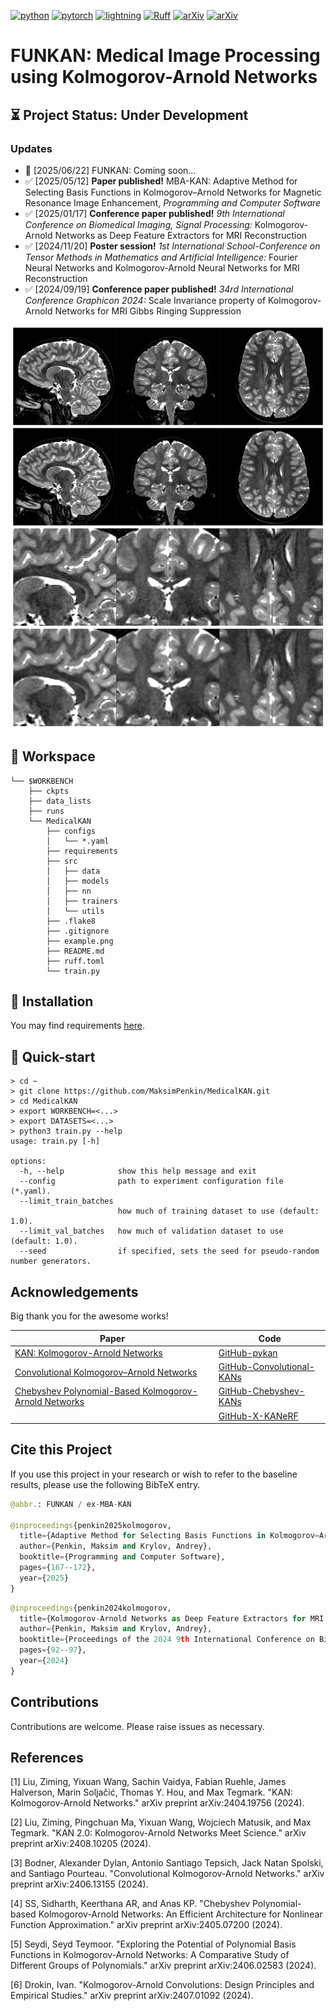 [![python](https://img.shields.io/badge/-Python_3.12-blue?logo=python&logoColor=white)](https://www.python.org/downloads/release/python-3129/)
[![pytorch](https://img.shields.io/badge/PyTorch_2.5.0-ee4c2c?logo=pytorch&logoColor=white)](https://pytorch.org/get-started/previous-versions/#v250)
[![lightning](https://img.shields.io/badge/-Lightning_2.0+-792ee5?logo=pytorchlightning&logoColor=white)](https://pytorchlightning.ai/)
[![Ruff](https://img.shields.io/endpoint?url=https://raw.githubusercontent.com/astral-sh/ruff/main/assets/badge/v2.json)](https://github.com/astral-sh/ruff)
[![arXiv](https://img.shields.io/badge/DOI-10.1134/S0361768825700057-b31b1b.svg)](https://link.springer.com/article/10.1134/S0361768825700057)
[![arXiv](https://img.shields.io/badge/DOI-10.1145/3707172.3707186-b31b1b.svg)](https://dl.acm.org/doi/10.1145/3707172.3707186)

# FUNKAN: Medical Image Processing using Kolmogorov-Arnold Networks

## ⏳ Project Status: Under Development
### Updates
- 🔧 [2025/06/22] FUNKAN: Coming soon...
- ✅ [2025/05/12] **Paper published!** MBA-KAN: Adaptive Method for Selecting Basis Functions in Kolmogorov–Arnold Networks for Magnetic Resonance Image Enhancement, *Programming and Computer Software*
- ✅ [2025/01/17] **Conference paper published!** *9th International Conference on Biomedical Imaging, Signal Processing:* Kolmogorov-Arnold Networks as Deep Feature Extractors for MRI Reconstruction
- ✅ [2024/11/20] **Poster session!** *1st International School-Conference on Tensor Methods in Mathematics and Artificial Intelligence:* Fourier Neural Networks and Kolmogorov-Arnold Neural Networks for MRI Reconstruction
- ✅ [2024/09/19] **Conference paper published!** *34rd International Conference Graphicon 2024:* Scale Invariance property of Kolmogorov-Arnold Networks for MRI Gibbs Ringing Suppression

![alt text](./example.png)

## 📌 Workspace
```
└── $WORKBENCH
    ├── ckpts
    ├── data_lists
    ├── runs
    └── MedicalKAN
        ├── configs
        │   └── *.yaml
        ├── requirements
        ├── src
        │   ├── data
        │   ├── models
        │   ├── nn
        │   ├── trainers
        │   └── utils
        ├── .flake8
        ├── .gitignore
        ├── example.png
        ├── README.md
        ├── ruff.toml
        └── train.py
```

## 📌 Installation
You may find requirements
[here](https://github.com/MaksimPenkin/MedicalKAN/tree/main/requirements).

## 📌 Quick-start
```
> cd ~
> git clone https://github.com/MaksimPenkin/MedicalKAN.git
> cd MedicalKAN
> export WORKBENCH=<...>
> export DATASETS=<...>
> python3 train.py --help
usage: train.py [-h]

options:
  -h, --help            show this help message and exit
  --config              path to experiment configuration file (*.yaml).
  --limit_train_batches 
                        how much of training dataset to use (default: 1.0).
  --limit_val_batches   how much of validation dataset to use (default: 1.0).
  --seed                if specified, sets the seed for pseudo-random number generators.
```

## Acknowledgements
Big thank you for the awesome works!

| Paper                                                                                        | Code                                                                                |
|----------------------------------------------------------------------------------------------|-------------------------------------------------------------------------------------|
| [KAN: Kolmogorov-Arnold Networks](https://arxiv.org/pdf/2404.19756)                          | [GitHub-pykan](https://github.com/KindXiaoming/pykan)                               |
| [Convolutional Kolmogorov–Arnold Networks](https://arxiv.org/pdf/2406.13155v1)               | [GitHub-Convolutional-KANs](https://github.com/AntonioTepsich/Convolutional-KANs)   |
| [Chebyshev Polynomial-Based Kolmogorov-Arnold Networks](https://arxiv.org/html/2405.07200v1) | [GitHub-Chebyshev-KANs](https://github.com/SynodicMonth/ChebyKAN)                   |
|                                                                                              | [GitHub-X-KANeRF](https://github.com/lif314/X-KANeRF)                               |


## Cite this Project
If you use this project in your research or wish to refer to the baseline results, please use the following BibTeX entry.

```python
@abbr.: FUNKAN / ex-MBA-KAN

@inproceedings{penkin2025kolmogorov,
  title={Adaptive Method for Selecting Basis Functions in Kolmogorov–Arnold Networks for Magnetic Resonance Image Enhancement},
  author={Penkin, Maksim and Krylov, Andrey},
  booktitle={Programming and Computer Software},
  pages={167--172},
  year={2025}
}
```

```python
@inproceedings{penkin2024kolmogorov,
  title={Kolmogorov-Arnold Networks as Deep Feature Extractors for MRI Reconstruction},
  author={Penkin, Maksim and Krylov, Andrey},
  booktitle={Proceedings of the 2024 9th International Conference on Biomedical Imaging, Signal Processing},
  pages={92--97},
  year={2024}
}
```

## Contributions
Contributions are welcome. Please raise issues as necessary. 

## References
[1] Liu, Ziming, Yixuan Wang, Sachin Vaidya, Fabian Ruehle, James Halverson, Marin Soljačić, Thomas Y. Hou, and Max Tegmark. "KAN: Kolmogorov-Arnold Networks." arXiv preprint arXiv:2404.19756 (2024).

[2] Liu, Ziming, Pingchuan Ma, Yixuan Wang, Wojciech Matusik, and Max Tegmark. "KAN 2.0: Kolmogorov-Arnold Networks Meet Science." arXiv preprint arXiv:2408.10205 (2024).

[3] Bodner, Alexander Dylan, Antonio Santiago Tepsich, Jack Natan Spolski, and Santiago Pourteau. "Convolutional Kolmogorov-Arnold Networks." arXiv preprint arXiv:2406.13155 (2024).

[4] SS, Sidharth, Keerthana AR, and Anas KP. "Chebyshev Polynomial-based Kolmogorov-Arnold Networks: An Efficient Architecture for Nonlinear Function Approximation." arXiv preprint arXiv:2405.07200 (2024).

[5] Seydi, Seyd Teymoor. "Exploring the Potential of Polynomial Basis Functions in Kolmogorov-Arnold Networks: A Comparative Study of Different Groups of Polynomials." arXiv preprint arXiv:2406.02583 (2024).

[6] Drokin, Ivan. "Kolmogorov-Arnold Convolutions: Design Principles and Empirical Studies." arXiv preprint arXiv:2407.01092 (2024).

